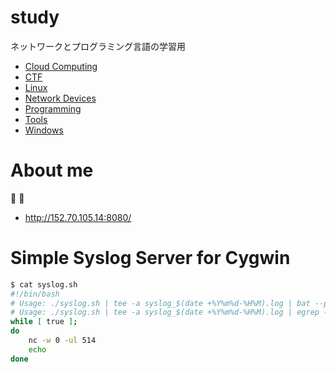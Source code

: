 # study
ネットワークとプログラミング言語の学習用

- [Cloud Computing](cloud-computing)
- [CTF](ctf)
- [Linux](linux)
- [Network Devices](network-devices)
- [Programming](programming)
- [Tools](tools)
- [Windows](windows)

# About me
:tomato: :tomato:

- http://152.70.105.14:8080/

# Simple Syslog Server for Cygwin
```bash
$ cat syslog.sh
#!/bin/bash
# Usage: ./syslog.sh | tee -a syslog_$(date +%Y%m%d-%H%M).log | bat --paging=never -l log
# Usage: ./syslog.sh | tee -a syslog_$(date +%Y%m%d-%H%M).log | egrep --color '<[0-9]+>'
while [ true ];
do
    nc -w 0 -ul 514
    echo
done
```
